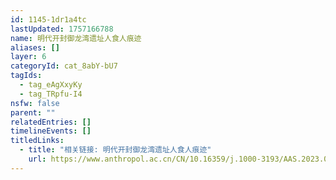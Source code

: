 ```yaml
---
id: 1145-1dr1a4tc
lastUpdated: 1757166788
name: 明代开封御龙湾遗址人食人痕迹
aliases: []
layer: 6
categoryId: cat_8abY-bU7
tagIds:
  - tag_eAgXxyKy
  - tag_TRpfu-I4
nsfw: false
parent: ""
relatedEntries: []
timelineEvents: []
titledLinks:
  - title: "相关链接: 明代开封御龙湾遗址人食人痕迹"
    url: https://www.anthropol.ac.cn/CN/10.16359/j.1000-3193/AAS.2023.0063
---
```


